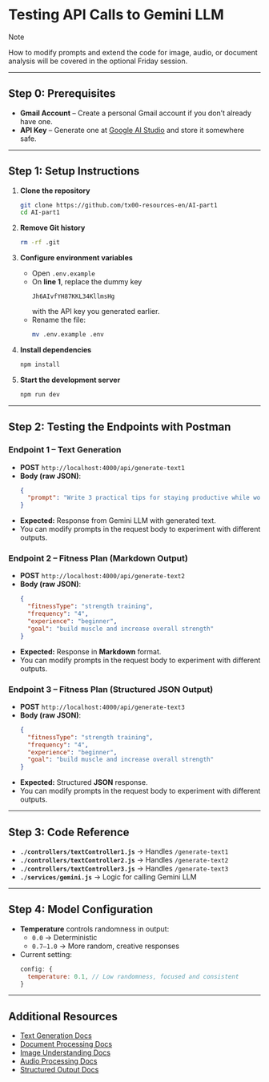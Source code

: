# Testing API Calls to Gemini LLM

> [!NOTE]
> How to modify prompts and extend the code for image, audio, or document analysis will be covered in the optional Friday session.
 
---

## Step 0: Prerequisites

- **Gmail Account** – Create a personal Gmail account if you don’t already have one.
- **API Key** – Generate one at [Google AI Studio](https://aistudio.google.com/app/apikey) and store it somewhere safe.

---

## Step 1: Setup Instructions

1. **Clone the repository**  
   ```bash
   git clone https://github.com/tx00-resources-en/AI-part1
   cd AI-part1
   ```

2. **Remove Git history**  
   ```bash
   rm -rf .git
   ```

3. **Configure environment variables**  
   - Open `.env.example`  
   - On **line 1**, replace the dummy key  
     ```
     Jh6AIvfYH87KKL34KllmsHg
     ```  
     with the API key you generated earlier.
   - Rename the file:  
     ```bash
     mv .env.example .env
     ```

4. **Install dependencies**  
   ```bash
   npm install
   ```

5. **Start the development server**  
   ```bash
   npm run dev
   ```

---

## Step 2: Testing the Endpoints with Postman

### **Endpoint 1 – Text Generation**
- **POST** `http://localhost:4000/api/generate-text1`  
- **Body (raw JSON)**:
  ```json
  {
    "prompt": "Write 3 practical tips for staying productive while working from home."
  }
  ```
- **Expected:** Response from Gemini LLM with generated text.
- You can modify prompts in the request body to experiment with different outputs.

### **Endpoint 2 – Fitness Plan (Markdown Output)**
- **POST** `http://localhost:4000/api/generate-text2`  
- **Body (raw JSON)**:
  ```json
  {
    "fitnessType": "strength training",
    "frequency": "4",
    "experience": "beginner",
    "goal": "build muscle and increase overall strength"
  }
  ```
- **Expected:** Response in **Markdown** format.
- You can modify prompts in the request body to experiment with different outputs.

### **Endpoint 3 – Fitness Plan (Structured JSON Output)**
- **POST** `http://localhost:4000/api/generate-text3`  
- **Body (raw JSON)**:
  ```json
  {
    "fitnessType": "strength training",
    "frequency": "4",
    "experience": "beginner",
    "goal": "build muscle and increase overall strength"
  }
  ```
- **Expected:** Structured **JSON** response.
- You can modify prompts in the request body to experiment with different outputs.

---

## Step 3: Code Reference

- **`./controllers/textController1.js`** → Handles `/generate-text1`
- **`./controllers/textController2.js`** → Handles `/generate-text2`
- **`./controllers/textController3.js`** → Handles `/generate-text3`
- **`./services/gemini.js`** → Logic for calling Gemini LLM

---

## Step 4: Model Configuration

- **Temperature** controls randomness in output:  
  - `0.0` → Deterministic  
  - `0.7–1.0` → More random, creative responses  
- Current setting:  
  ```js
  config: {
    temperature: 0.1, // Low randomness, focused and consistent
  }
  ```

---

## Additional Resources

- [Text Generation Docs](https://ai.google.dev/gemini-api/docs/text-generation)  
- [Document Processing Docs](https://ai.google.dev/gemini-api/docs/document-processing)  
- [Image Understanding Docs](https://ai.google.dev/gemini-api/docs/image-understanding)  
- [Audio Processing Docs](https://ai.google.dev/gemini-api/docs/audio)  
- [Structured Output Docs](https://ai.google.dev/gemini-api/docs/structured-output)  


